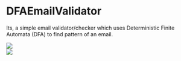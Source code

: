 # DFAEmailValidator
 Its, a simple email validator/checker which uses Deterministic Finite Automata (DFA) to find pattern of an email.

<!DOCTYPE html>
<html lang="en">
<body>
 <div>
 <image src="./res/ss1.png"></image>
 </div>

 <div>
 <image src="./res/ss2.png"></image>
 </div>
</body>

</html>

